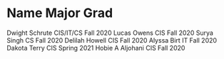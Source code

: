 Name             Major       Grad 
=======================================
Dwight Schrute   CIS/IT/CS   Fall 2020
Lucas Owens      CIS         Fall 2020
Surya Singh      CS          Fall 2020
Delilah Howell   CIS         Fall 2020
Alyssa Birt      IT          Fall 2020
Dakota Terry     CIS        Spring 2021
Hobie A Aljohani CIS         Fall 2020
